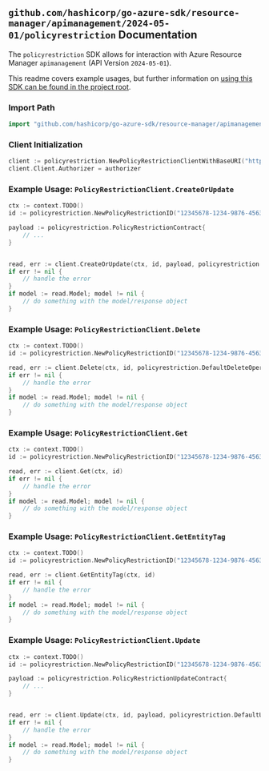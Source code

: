
## `github.com/hashicorp/go-azure-sdk/resource-manager/apimanagement/2024-05-01/policyrestriction` Documentation

The `policyrestriction` SDK allows for interaction with Azure Resource Manager `apimanagement` (API Version `2024-05-01`).

This readme covers example usages, but further information on [using this SDK can be found in the project root](https://github.com/hashicorp/go-azure-sdk/tree/main/docs).

### Import Path

```go
import "github.com/hashicorp/go-azure-sdk/resource-manager/apimanagement/2024-05-01/policyrestriction"
```


### Client Initialization

```go
client := policyrestriction.NewPolicyRestrictionClientWithBaseURI("https://management.azure.com")
client.Client.Authorizer = authorizer
```


### Example Usage: `PolicyRestrictionClient.CreateOrUpdate`

```go
ctx := context.TODO()
id := policyrestriction.NewPolicyRestrictionID("12345678-1234-9876-4563-123456789012", "example-resource-group", "serviceValue", "policyRestrictionIdValue")

payload := policyrestriction.PolicyRestrictionContract{
	// ...
}


read, err := client.CreateOrUpdate(ctx, id, payload, policyrestriction.DefaultCreateOrUpdateOperationOptions())
if err != nil {
	// handle the error
}
if model := read.Model; model != nil {
	// do something with the model/response object
}
```


### Example Usage: `PolicyRestrictionClient.Delete`

```go
ctx := context.TODO()
id := policyrestriction.NewPolicyRestrictionID("12345678-1234-9876-4563-123456789012", "example-resource-group", "serviceValue", "policyRestrictionIdValue")

read, err := client.Delete(ctx, id, policyrestriction.DefaultDeleteOperationOptions())
if err != nil {
	// handle the error
}
if model := read.Model; model != nil {
	// do something with the model/response object
}
```


### Example Usage: `PolicyRestrictionClient.Get`

```go
ctx := context.TODO()
id := policyrestriction.NewPolicyRestrictionID("12345678-1234-9876-4563-123456789012", "example-resource-group", "serviceValue", "policyRestrictionIdValue")

read, err := client.Get(ctx, id)
if err != nil {
	// handle the error
}
if model := read.Model; model != nil {
	// do something with the model/response object
}
```


### Example Usage: `PolicyRestrictionClient.GetEntityTag`

```go
ctx := context.TODO()
id := policyrestriction.NewPolicyRestrictionID("12345678-1234-9876-4563-123456789012", "example-resource-group", "serviceValue", "policyRestrictionIdValue")

read, err := client.GetEntityTag(ctx, id)
if err != nil {
	// handle the error
}
if model := read.Model; model != nil {
	// do something with the model/response object
}
```


### Example Usage: `PolicyRestrictionClient.Update`

```go
ctx := context.TODO()
id := policyrestriction.NewPolicyRestrictionID("12345678-1234-9876-4563-123456789012", "example-resource-group", "serviceValue", "policyRestrictionIdValue")

payload := policyrestriction.PolicyRestrictionUpdateContract{
	// ...
}


read, err := client.Update(ctx, id, payload, policyrestriction.DefaultUpdateOperationOptions())
if err != nil {
	// handle the error
}
if model := read.Model; model != nil {
	// do something with the model/response object
}
```
